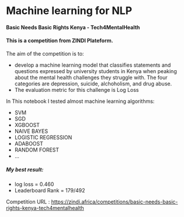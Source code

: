 # Machine learning for NLP

#### Basic Needs Basic Rights Kenya - Tech4MentalHealth
#### This is a  competition from ZINDI Plateform.

The aim of the competition is to:
- develop a machine learning model that classifies statements and questions expressed by university students in Kenya when  peaking about the mental health challenges they struggle with. The four categories are depression, suicide, alchoholism, and drug abuse.
- The evaluation metric for this challenge is Log Loss

In This notebook I tested almost machine learning algorithms:
- SVM
- SGD
- XGBOOST
- NAIVE BAYES
- LOGISTIC REGRESSION
- ADABOOST
- RANDOM FOREST
- ...

##### My best result:
- log loss = 0.460
- Leaderboard Rank = 179/492



Competition URL :
https://zindi.africa/competitions/basic-needs-basic-rights-kenya-tech4mentalhealth




